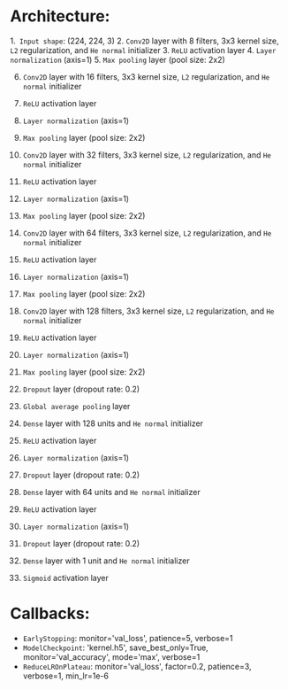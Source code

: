 # Architecture:

1.` Input shape`: (224, 224, 3)
2. `Conv2D` layer with 8 filters, 3x3 kernel size, `L2` regularization, and `He normal` initializer
3. `ReLU` activation layer
4. `Layer normalization` (axis=1)
5. `Max pooling` layer (pool size: 2x2)

6. `Conv2D` layer with 16 filters, 3x3 kernel size, `L2` regularization, and `He normal` initializer
7. `ReLU` activation layer
8. `Layer normalization` (axis=1)
9. `Max pooling` layer (pool size: 2x2)

10. `Conv2D` layer with 32 filters, 3x3 kernel size, `L2` regularization, and `He normal` initializer
11. `ReLU` activation layer
12. `Layer normalization` (axis=1)
13. `Max pooling` layer (pool size: 2x2)

14. `Conv2D` layer with 64 filters, 3x3 kernel size, `L2` regularization, and `He normal` initializer
15. `ReLU` activation layer
16. `Layer normalization` (axis=1)
17. `Max pooling` layer (pool size: 2x2)

18. `Conv2D` layer with 128 filters, 3x3 kernel size, `L2` regularization, and `He normal` initializer
19. `ReLU` activation layer
20. `Layer normalization` (axis=1)
21. `Max pooling` layer (pool size: 2x2)

22. `Dropout` layer (dropout rate: 0.2)
23. `Global average pooling` layer

24. `Dense` layer with 128 units and `He normal` initializer
25. `ReLU` activation layer
26. `Layer normalization` (axis=1)
27. `Dropout` layer (dropout rate: 0.2)

28. `Dense` layer with 64 units and `He normal` initializer
29. `ReLU` activation layer
30. `Layer normalization` (axis=1)
31. `Dropout` layer (dropout rate: 0.2)

32. `Dense` layer with 1 unit and `He normal` initializer
33. `Sigmoid` activation layer

# Callbacks:
- `EarlyStopping`: monitor='val_loss', patience=5, verbose=1
- `ModelCheckpoint`: 'kernel.h5', save_best_only=True, monitor='val_accuracy', mode='max', verbose=1
- `ReduceLROnPlateau`: monitor='val_loss', factor=0.2, patience=3, verbose=1, min_lr=1e-6
